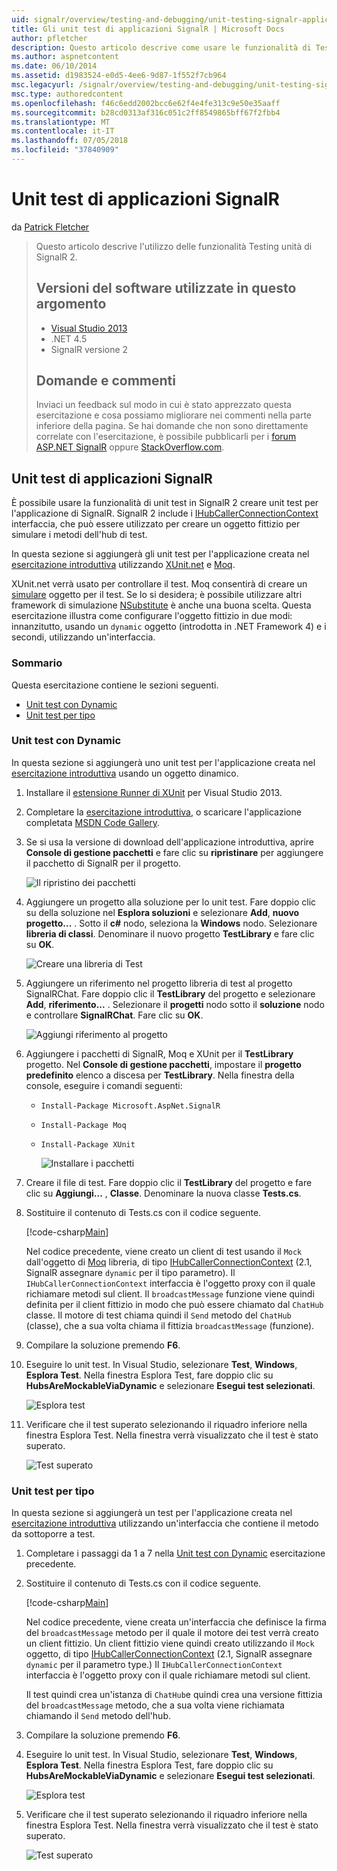 ```yaml
---
uid: signalr/overview/testing-and-debugging/unit-testing-signalr-applications
title: Gli unit test di applicazioni SignalR | Microsoft Docs
author: pfletcher
description: Questo articolo descrive come usare le funzionalità di Testing unità di SignalR 2.0.
ms.author: aspnetcontent
ms.date: 06/10/2014
ms.assetid: d1983524-e0d5-4ee6-9d87-1f552f7cb964
msc.legacyurl: /signalr/overview/testing-and-debugging/unit-testing-signalr-applications
msc.type: authoredcontent
ms.openlocfilehash: f46c6edd2002bcc6e62f4e4fe313c9e50e35aaff
ms.sourcegitcommit: b28cd0313af316c051c2ff8549865bff67f2fbb4
ms.translationtype: MT
ms.contentlocale: it-IT
ms.lasthandoff: 07/05/2018
ms.locfileid: "37840909"
---
```

<a name="unit-testing-signalr-applications"></a>Unit test di applicazioni SignalR
====================
da [Patrick Fletcher](https://github.com/pfletcher)

> Questo articolo descrive l'utilizzo delle funzionalità Testing unità di SignalR 2. 
> 
> ## <a name="software-versions-used-in-this-topic"></a>Versioni del software utilizzate in questo argomento
> 
> 
> - [Visual Studio 2013](https://www.microsoft.com/visualstudio/eng/2013-downloads)
> - .NET 4.5
> - SignalR versione 2
>   
> 
> 
> ## <a name="questions-and-comments"></a>Domande e commenti
> 
> Inviaci un feedback sul modo in cui è stato apprezzato questa esercitazione e cosa possiamo migliorare nei commenti nella parte inferiore della pagina. Se hai domande che non sono direttamente correlate con l'esercitazione, è possibile pubblicarli per i [forum ASP.NET SignalR](https://forums.asp.net/1254.aspx/1?ASP+NET+SignalR) oppure [StackOverflow.com](http://stackoverflow.com/).


<a id="unit"></a>
## <a name="unit-testing-signalr-applications"></a>Unit test di applicazioni SignalR

È possibile usare la funzionalità di unit test in SignalR 2 creare unit test per l'applicazione di SignalR. SignalR 2 include i [IHubCallerConnectionContext](https://msdn.microsoft.com/library/microsoft.aspnet.signalr.hubs.ihubcallerconnectioncontext(v=vs.118).aspx) interfaccia, che può essere utilizzato per creare un oggetto fittizio per simulare i metodi dell'hub di test.

In questa sezione si aggiungerà gli unit test per l'applicazione creata nel [esercitazione introduttiva](../getting-started/tutorial-getting-started-with-signalr.md) utilizzando [XUnit.net](https://github.com/xunit/xunit) e [Moq](https://github.com/Moq/moq4).

XUnit.net verrà usato per controllare il test. Moq consentirà di creare un [simulare](http://en.wikipedia.org/wiki/Mock_object) oggetto per il test. Se lo si desidera; è possibile utilizzare altri framework di simulazione [NSubstitute](http://nsubstitute.github.io/) è anche una buona scelta. Questa esercitazione illustra come configurare l'oggetto fittizio in due modi: innanzitutto, usando un `dynamic` oggetto (introdotta in .NET Framework 4) e i secondi, utilizzando un'interfaccia.

### <a name="contents"></a>Sommario

Questa esercitazione contiene le sezioni seguenti.

- [Unit test con Dynamic](#dynamic)
- [Unit test per tipo](#type)

<a id="dynamic"></a>
### <a name="unit-testing-with-dynamic"></a>Unit test con Dynamic

In questa sezione si aggiungerà uno unit test per l'applicazione creata nel [esercitazione introduttiva](../getting-started/tutorial-getting-started-with-signalr.md) usando un oggetto dinamico.

1. Installare il [estensione Runner di XUnit](https://visualstudiogallery.msdn.microsoft.com/463c5987-f82b-46c8-a97e-b1cde42b9099) per Visual Studio 2013.
2. Completare la [esercitazione introduttiva](../getting-started/tutorial-getting-started-with-signalr.md), o scaricare l'applicazione completata [MSDN Code Gallery](https://code.msdn.microsoft.com/SignalR-Getting-Started-b9d18aa9).
3. Se si usa la versione di download dell'applicazione introduttiva, aprire **Console di gestione pacchetti** e fare clic su **ripristinare** per aggiungere il pacchetto di SignalR per il progetto.

    ![Il ripristino dei pacchetti](unit-testing-signalr-applications/_static/image1.png)
4. Aggiungere un progetto alla soluzione per lo unit test. Fare doppio clic su della soluzione nel **Esplora soluzioni** e selezionare **Add**, **nuovo progetto...** . Sotto il **c#** nodo, seleziona la **Windows** nodo. Selezionare **libreria di classi**. Denominare il nuovo progetto **TestLibrary** e fare clic su **OK**.

    ![Creare una libreria di Test](unit-testing-signalr-applications/_static/image2.png)
5. Aggiungere un riferimento nel progetto libreria di test al progetto SignalRChat. Fare doppio clic il **TestLibrary** del progetto e selezionare **Add**, **riferimento...** . Selezionare il **progetti** nodo sotto il **soluzione** nodo e controllare **SignalRChat**. Fare clic su **OK**.

    ![Aggiungi riferimento al progetto](unit-testing-signalr-applications/_static/image3.png)
6. Aggiungere i pacchetti di SignalR, Moq e XUnit per il **TestLibrary** progetto. Nel **Console di gestione pacchetti**, impostare il **progetto predefinito** elenco a discesa per **TestLibrary**. Nella finestra della console, eseguire i comandi seguenti:

   - `Install-Package Microsoft.AspNet.SignalR`
   - `Install-Package Moq`
   - `Install-Package XUnit`

     ![Installare i pacchetti](unit-testing-signalr-applications/_static/image4.png)
7. Creare il file di test. Fare doppio clic il **TestLibrary** del progetto e fare clic su **Aggiungi...** , **Classe**. Denominare la nuova classe **Tests.cs**.
8. Sostituire il contenuto di Tests.cs con il codice seguente.

    [!code-csharp[Main](unit-testing-signalr-applications/samples/sample1.cs)]

    Nel codice precedente, viene creato un client di test usando il `Mock` dall'oggetto di [Moq](https://github.com/Moq/moq4) libreria, di tipo [IHubCallerConnectionContext](https://msdn.microsoft.com/library/microsoft.aspnet.signalr.hubs.ihubcallerconnectioncontext(v=vs.118).aspx) (2.1, SignalR assegnare `dynamic` per il tipo parametro). Il `IHubCallerConnectionContext` interfaccia è l'oggetto proxy con il quale richiamare metodi sul client. Il `broadcastMessage` funzione viene quindi definita per il client fittizio in modo che può essere chiamato dal `ChatHub` classe. Il motore di test chiama quindi il `Send` metodo del `ChatHub` (classe), che a sua volta chiama il fittizia `broadcastMessage` (funzione).
9. Compilare la soluzione premendo **F6**.
10. Eseguire lo unit test. In Visual Studio, selezionare **Test**, **Windows**, **Esplora Test**. Nella finestra Esplora Test, fare doppio clic su **HubsAreMockableViaDynamic** e selezionare **Esegui test selezionati**.

    ![Esplora test](unit-testing-signalr-applications/_static/image5.png)
11. Verificare che il test superato selezionando il riquadro inferiore nella finestra Esplora Test. Nella finestra verrà visualizzato che il test è stato superato.

    ![Test superato](unit-testing-signalr-applications/_static/image6.png)

<a id="type"></a>
### <a name="unit-testing-by-type"></a>Unit test per tipo

In questa sezione si aggiungerà un test per l'applicazione creata nel [esercitazione introduttiva](../getting-started/tutorial-getting-started-with-signalr.md) utilizzando un'interfaccia che contiene il metodo da sottoporre a test.

1. Completare i passaggi da 1 a 7 nella [Unit test con Dynamic](#dynamic) esercitazione precedente.
2. Sostituire il contenuto di Tests.cs con il codice seguente.

    [!code-csharp[Main](unit-testing-signalr-applications/samples/sample2.cs)]

    Nel codice precedente, viene creata un'interfaccia che definisce la firma del `broadcastMessage` metodo per il quale il motore dei test verrà creato un client fittizio. Un client fittizio viene quindi creato utilizzando il `Mock` oggetto, di tipo [IHubCallerConnectionContext](https://msdn.microsoft.com/library/microsoft.aspnet.signalr.hubs.ihubcallerconnectioncontext(v=vs.118).aspx) (2.1, SignalR assegnare `dynamic` per il parametro type.) Il `IHubCallerConnectionContext` interfaccia è l'oggetto proxy con il quale richiamare metodi sul client.

    Il test quindi crea un'istanza di `ChatHub`e quindi crea una versione fittizia del `broadcastMessage` metodo, che a sua volta viene richiamata chiamando il `Send` metodo dell'hub.
3. Compilare la soluzione premendo **F6**.
4. Eseguire lo unit test. In Visual Studio, selezionare **Test**, **Windows**, **Esplora Test**. Nella finestra Esplora Test, fare doppio clic su **HubsAreMockableViaDynamic** e selezionare **Esegui test selezionati**.

    ![Esplora test](unit-testing-signalr-applications/_static/image7.png)
5. Verificare che il test superato selezionando il riquadro inferiore nella finestra Esplora Test. Nella finestra verrà visualizzato che il test è stato superato.

    ![Test superato](unit-testing-signalr-applications/_static/image8.png)
